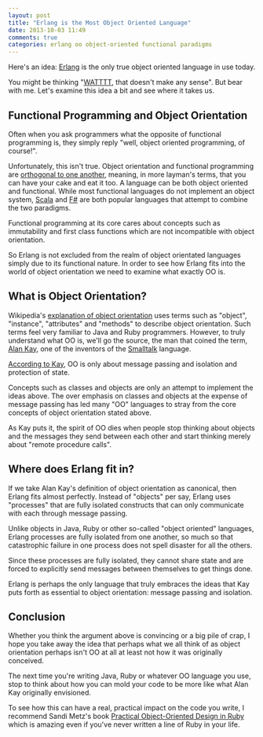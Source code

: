 ```yaml
---
layout: post
title: "Erlang is the Most Object Oriented Language"
date: 2013-10-03 11:49
comments: true
categories: erlang oo object-oriented functional paradigms
---
```


Here's an idea: [Erlang](http://www.erlang.org/) is the only true object oriented
language in use today.

You might be thinking "[WATTTT](http://i.imgur.com/lH5ExZq.gif), that doesn't
make any sense". But bear with me. Let's examine this idea a bit and see where
it takes us.

## Functional Programming and Object Orientation
Often when you ask programmers what the opposite of functional programming is,
they simply reply "well, object oriented programming, of course!".

Unfortunately, this isn't true. Object orientation and functional programming are
[orthogonal to one another](http://stackoverflow.com/questions/3949618/are-fp-and-oo-orthogonal),
meaning, in more layman's terms, that you can have your cake and eat it too. A language
can be both object oriented and functional. While most functional
languages do not implement an object system, [Scala](http://www.scala-lang.org/)
and [F#](http://www.tryfsharp.org/) are both popular languages that attempt to combine
the two paradigms.

Functional programming at its core cares about concepts such as immutability and
first class functions which are not incompatible with object orientation.

So Erlang is not excluded from the realm of object orientated languages simply due to
its functional nature. In order to see how Erlang fits into the world of object
orientation we need to examine what exactly OO is.

## What is Object Orientation?

Wikipedia's [explanation of object orientation](http://en.wikipedia.org/wiki/Object-oriented_programming)
uses terms such as "object", "instance", "attributes" and "methods" to describe object orientation.
Such terms feel very familiar to Java and Ruby programmers. However, to truly
understand what OO is, we'll go the source, the man that coined the term, [Alan
Kay](http://en.wikipedia.org/wiki/Alan_Kay), one of the inventors of the
[Smalltalk](http://en.wikipedia.org/wiki/Smalltalk) language.

[According to Kay](http://userpage.fu-berlin.de/~ram/pub/pub_jf47ht81Ht/doc_kay_oop_en),
OO is only about message passing and isolation and protection of state.

Concepts such as classes and objects are only an attempt to implement the
ideas above. The over emphasis on classes and objects at the expense of message
passing has led many "OO" languages to stray from the core concepts of object
orientation stated above.

As Kay puts it, the spirit of OO dies when people stop thinking about objects and
the messages they send between each other and start thinking merely about "remote
procedure calls".

## Where does Erlang fit in?

If we take Alan Kay's definition of object orientation as canonical, then Erlang
fits almost perfectly. Instead of "objects" per say, Erlang uses "processes" that
are fully isolated constructs that can only communicate with each through message passing.

Unlike objects in Java, Ruby or other so-called "object oriented" languages,
Erlang processes are fully isolated from one another, so much so that catastrophic failure
in one process does not spell disaster for all the others.

Since these processes are fully isolated, they cannot share state and are
forced to explicitly send messages between themselves to get things done.

Erlang is perhaps the only language that truly embraces the ideas that Kay
puts forth as essential to object orientation: message passing and isolation.

## Conclusion

Whether you think the argument above is convincing or a big pile of crap, I
hope you take away the idea that perhaps what we all think of as object
orientation perhaps isn't OO at all at least not how it was originally
conceived.

The next time you're writing Java, Ruby or whatever OO language you use,
stop to think about how you can mold your code to be more like what Alan Kay
originally envisioned.

To see how this can have a real, practical impact on the code you write, I
recommend Sandi Metz's book [Practical Object-Oriented Design in
Ruby](http://www.amazon.com/Practical-Object-Oriented-Design-Ruby-Addison-Wesley/dp/0321721330)
which is amazing even if you've never written a line of Ruby in your life.
